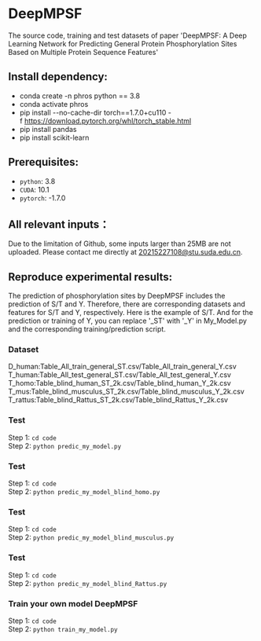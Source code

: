 # DeepMPSF
The source code, training and test datasets of paper 'DeepMPSF: A Deep Learning Network for Predicting General Protein Phosphorylation Sites Based on Multiple Protein Sequence Features'  
## Install dependency:  
* conda create -n phros python == 3.8
* conda activate phros
* pip install --no-cache-dir torch==1.7.0+cu110 -f https://download.pytorch.org/whl/torch_stable.html
* pip install pandas
* pip install scikit-learn
## Prerequisites:
* `python`: 3.8
* `CUDA`: 10.1
* `pytorch`: -1.7.0
## All relevant inputs：
Due to the limitation of Github, some inputs larger than 25MB are not uploaded. Please contact me directly at 20215227108@stu.suda.edu.cn.
## Reproduce experimental results:
The prediction of phosphorylation sites by DeepMPSF includes the prediction of S/T and Y. Therefore, there are corresponding datasets and features for S/T and Y, respectively. Here is the example of S/T. And for the prediction or training of Y, you can replace '_ST' with '_Y' in My_Model.py and the corresponding training/prediction script.
### Dataset
D_human:Table_All_train_general_ST.csv/Table_All_train_general_Y.csv  
T_human:Table_All_test_general_ST.csv/Table_All_test_general_Y.csv  
T_homo:Table_blind_human_ST_2k.csv/Table_blind_human_Y_2k.csv
T_mus:Table_blind_musculus_ST_2k.csv/Table_blind_musculus_Y_2k.csv  
T_rattus:Table_blind_Rattus_ST_2k.csv/Table_blind_Rattus_Y_2k.csv
### Test
Step 1: ```cd code```  
Step 2: ```python predic_my_model.py```
### Test
Step 1: ```cd code```  
Step 2: ```python predic_my_model_blind_homo.py```
### Test
Step 1: ```cd code```  
Step 2: ```python predic_my_model_blind_musculus.py```
### Test
Step 1: ```cd code```  
Step 2: ```python predic_my_model_blind_Rattus.py```
### Train your own model DeepMPSF
Step 1: ```cd code```  
Step 2: ```python train_my_model.py```
